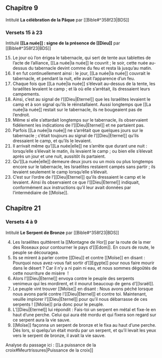 ## Chapitre 9
Intitulé **La célébration de la Pâque** par [[Bible#^358f23|BDS]]
### Versets 15 à 23
Intitulé **[[La nuée]] : signe de la présence de [[Dieu]]** par [[Bible#^358f23|BDS]]

15) Le jour où l’on érigea le tabernacle, qui sert de tente aux tablettes de l’acte de l’alliance, [[La nuée|la nuée]] le couvrit ; le soir, cette nuée au-dessus du tabernacle devint comme du feu et resta là jusqu’au matin.
16) Il en fut continuellement ainsi : le jour, [[La nuée|la nuée]] couvrait le tabernacle, et pendant la nuit, elle avait l’apparence d’un feu.
17) Chaque fois que [[La nuée|la nuée]] s’élevait au-dessus de la tente, les Israélites levaient le camp ; et là où elle s’arrêtait, ils dressaient leurs campements.
18) Ainsi, c’est au signal de l’[[Dieu|Eternel]] que les Israélites levaient le camp et à son signal qu’ils le réinstallaient. Aussi longtemps que [[La nuée|la nuée]] restait sur le tabernacle, ils ne bougeaient pas de l’endroit.
19) Même si elle s’attardait longtemps sur le tabernacle, ils observaient fidèlement les indications de l’[[Dieu|Eternel]] et ne partaient pas.
20) Parfois [[La nuée|la nuée]] ne s’arrêtait que quelques jours sur le tabernacle ; c’était toujours au signal de l’[[Dieu|Eternel]] qu’ils dressaient le camp, et qu’ils le levaient.
21) Il arrivait même qu’[[La nuée|elle]] ne s’arrête que durant une nuit : lorsqu’elle s’élevait le matin, ils levaient le camp ; ou bien elle s’élevait après un jour et une nuit, aussitôt ils partaient.
22) Qu’[[La nuée|elle]] demeure deux jours ou un mois ou plus longtemps encore sur le tabernacle, les Israélites restaient campés sans partir ; ils levaient seulement le camp lorsqu’elle s’élevait.
23) C’est sur l’ordre de l’[[Dieu|Eternel]] qu’ils dressaient le camp et le levaient. Ainsi ils observaient ce que l’[[Dieu|Eternel]] indiquait, conformément aux instructions qu’il leur avait données par l’intermédiaire de [[Moïse]].
## Chapitre 21
### Versets 4 à 9
Intitulé **Le Serpent de Bronze** par [[Bible#^358f23|BDS]]

4) Les Israélites quittèrent la [[Montagne de Hor]] par la route de la mer des Roseaux pour contourner le pays d’[[Edom]]. En cours de route, le peuple se découragea.
5) Ils se mirent à parler contre [[Dieu]] et contre [[Moïse]] en disant : Pourquoi nous avez-vous fait sortir d’[[Egypte]] pour nous faire mourir dans le désert ? Car il n’y a ni pain ni eau, et nous sommes dégoûtés de cette nourriture de misère  !
6) Alors l’[[Dieu|Eternel]] envoya contre le peuple des serpents venimeux qui les mordirent, et il mourut beaucoup de gens d’[[Israël]].
7) Le peuple vint trouver [[Moïse]] en disant : Nous avons péché lorsque nous avons parlé contre l’[[Dieu|Eternel]] et contre toi. Maintenant, veuille implorer l’[[Dieu|Eternel]] pour qu’il nous débarrasse de ces serpents !
   [[Moïse]] pria donc pour le peuple.
8) L’[[Dieu|Eternel]] lui répondit : Fais-toi un serpent en métal et fixe-le en haut d’une perche. Celui qui aura été mordu et qui fixera son regard sur ce serpent aura la vie sauve.
9) [[Moïse]] façonna un serpent de bronze et le fixa au haut d’une perche. Dès lors, si quelqu’un était mordu par un serpent, et qu’il levait les yeux vers le serpent de bronze, il avait la vie sauve.

Analyse du passage ici : [[La puissance de la croix#Meurtrissures|Puissance de la croix]]